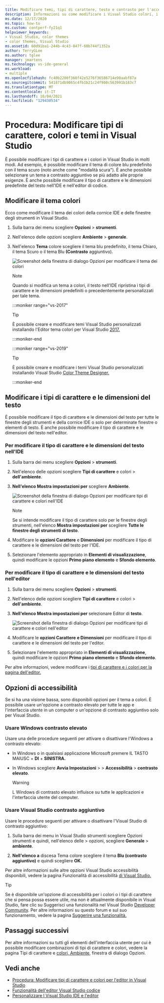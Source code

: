 ```yaml
---
title: Modificare temi, tipi di carattere, testo e contrasto per l'accessibilità
description: Informazioni su come modificare i Visual Studio colori, i colori dei caratteri, le dimensioni del testo e i colori a contrasto aggiuntivo per semplificare l'uso e i problemi di accessibilità.
ms.date: 12/17/2020
ms.topic: how-to
ms.custom: contperf-fy21q1
helpviewer_keywords:
- Visual Studio, color themes
- color themes, Visual Studio
ms.assetid: 60d91ba1-244b-4c43-847f-60b744f1352a
author: TerryGLee
ms.author: tglee
manager: jmartens
ms.technology: vs-ide-general
ms.workload:
- multiple
ms.openlocfilehash: fc40b2200f360f42e5276f36586714e90aabf87a
ms.sourcegitcommit: 541871db9065c4fb1b21c24f980c563991b183c7
ms.translationtype: MT
ms.contentlocale: it-IT
ms.lasthandoff: 10/04/2021
ms.locfileid: "129430534"
---
```

# <a name="how-to-change-fonts-colors-and-themes-in-visual-studio"></a>Procedura: Modificare tipi di carattere, colori e temi in Visual Studio

È possibile modificare i tipi di carattere e i colori in Visual Studio in molti modi. Ad esempio, è possibile modificare il tema di colore blu predefinito con il tema scuro (noto anche come "modalità scura"). È anche possibile selezionare un tema a contrasto aggiuntivo se più adatto alle proprie esigenze. È anche possibile modificare il tipo di carattere e le dimensioni predefinite del testo nell'IDE e nell'editor di codice.

## <a name="change-the-color-theme"></a>Modificare il tema colori

Ecco come modificare il tema dei colori della cornice IDE e delle finestre degli strumenti in Visual Studio.

1. Sulla barra dei menu scegliere **Opzioni**  >  **strumenti**.

1. Nell'elenco delle opzioni scegliere **Ambiente**  >  **generale**.

1. Nell'elenco **Tema** colore scegliere il tema  blu predefinito,  il tema Chiaro, il tema Scuro o il tema Blu **(Contrasto** aggiuntivo). 

   ![Screenshot della finestra di dialogo Opzioni per modificare il tema dei colori](media/fonts-colors-theme.png "Screenshot della finestra di dialogo Opzioni che è possibile usare per modificare il tema dei colori")

    > [!NOTE]
    > Quando si modifica un tema a colori, il testo nell'IDE ripristina i tipi di carattere e le dimensioni predefiniti o precedentemente personalizzati per tale tema.

    :::moniker range="vs-2017"

    > [!TIP]
    > È possibile creare e modificare temi Visual Studio personalizzati installando l'Editor tema colori per Visual Studio [2017.](https://marketplace.visualstudio.com/items?itemName=VisualStudioPlatformTeam.VisualStudio2017ColorThemeEditor)

    :::moniker-end

    :::moniker range="vs-2019"

    > [!TIP]
    > È possibile creare e modificare i temi Visual Studio personalizzati installando Visual Studio [Color Theme Designer.](https://marketplace.visualstudio.com/items?itemName=ms-madsk.ColorThemeDesigner)

    :::moniker-end

## <a name="change-fonts-and-text-size"></a>Modificare i tipi di carattere e le dimensioni del testo

È possibile modificare il tipo di carattere e le dimensioni del testo per tutte le finestre degli strumenti e della cornice IDE o solo per determinate finestre o elementi di testo. È anche possibile modificare il tipo di carattere e le dimensioni del testo nell'editor.

### <a name="to-change-the-font-and-text-size-in-the-ide"></a>Per modificare il tipo di carattere e le dimensioni del testo nell'IDE

1. Sulla barra dei menu scegliere **Opzioni**  >  **strumenti**.

1. Nell'elenco delle opzioni scegliere **Tipi di carattere** e colori  >  **dell'ambiente**.

1. **Nell'elenco Mostra impostazioni per** scegliere **Ambiente**.

   ![Screenshot della finestra di dialogo Opzioni per modificare tipi di carattere e colori nell'IDE](media/fonts-colors-environment.png "Screenshot della finestra di dialogo Opzioni per modificare tipi di carattere e colori nell'IDE")

    > [!NOTE]
    > Se si intende modificare il tipo di carattere solo per le finestre degli strumenti, nell'elenco **Mostra impostazioni per** scegliere **Tutte le finestre degli strumenti di testo**.

1. Modificare le **opzioni Carattere** e **Dimensioni** per modificare il tipo di carattere e le dimensioni del testo per l'IDE.

1. Selezionare l'elemento appropriato in **Elementi di visualizzazione**, quindi modificare le opzioni **Primo piano elemento** e **Sfondo elemento**.

### <a name="to-change-the-font-and-text-size-in-the-editor"></a>Per modificare il tipo di carattere e le dimensioni del testo nell'editor

1. Sulla barra dei menu scegliere **Opzioni**  >  **strumenti**.

1. Nell'elenco delle opzioni scegliere **Tipi di carattere** e colori  >  **dell'ambiente**.

1. **Nell'elenco Mostra impostazioni per** selezionare Editor di **testo**.

   ![Screenshot della finestra di dialogo Opzioni per modificare tipi di carattere e colori nell'editor](media/fonts-colors-text-editor.png "Screenshot della finestra di dialogo Opzioni per modificare i tipi di carattere e i colori nell'editor")

1. Modificare le **opzioni Carattere** **e Dimensioni** per modificare il tipo di carattere e le dimensioni del testo per l'editor.

1. Selezionare l'elemento appropriato in **Elementi di visualizzazione**, quindi modificare le opzioni **Primo piano elemento** e **Sfondo elemento**.

Per altre informazioni, vedere modificare i [tipi di carattere e i colori per la pagina dell'editor.](../ide/reference/how-to-change-fonts-and-colors-in-the-editor.md)

## <a name="accessibility-options"></a>Opzioni di accessibilità

Se si ha una visione bassa, sono disponibili opzioni per il tema a colori. È possibile usare un'opzione  a contrasto elevato per tutte le app e l'interfaccia utente in un computer o un'opzione di contrasto aggiuntivo solo per Visual Studio.

### <a name="use-windows-high-contrast"></a>Usare Windows contrasto elevato

Usare una delle procedure seguenti per attivare o disattivare l'Windows a contrasto elevato:

- In Windows o in qualsiasi applicazione Microsoft premere IL TASTO MAIUSC + **DI** + **SINISTRA.**

- In Windows scegliere **Avvia Impostazioni**  >    >  **Accessibilità**  >  **contrasto elevato**.

    > [!WARNING]
    > L Windows di contrasto elevato influisce su tutte le applicazioni e l'interfaccia utente del computer.

### <a name="use-visual-studio-extra-contrast"></a>Usare Visual Studio contrasto aggiuntivo

Usare le procedure seguenti per attivare o disattivare l'Visual Studio di contrasto aggiuntivo:

1. Sulla barra dei menu in Visual Studio strumenti scegliere Opzioni strumenti e quindi, nell'elenco delle  >  opzioni, scegliere **Generale**  >  **ambiente**.

1. **Nell'elenco a** discesa Tema colore scegliere il tema **Blu (contrasto aggiuntivo)** e quindi scegliere **OK.**

Per altre informazioni sulle altre opzioni Visual Studio accessibilità disponibili, vedere la pagina Funzionalità di accessibilità [di Visual Studio.](../ide/reference/accessibility-features-of-visual-studio.md)

> [!TIP]
> Se è disponibile un'opzione di accessibilità per i colori o i tipi di carattere che si  pensa possa essere utile, ma non è attualmente disponibile in Visual Studio, fare clic su Suggerisci una funzionalità nel Visual Studio [Developer Community](https://aka.ms/feedback/suggest?space=8). Per altre informazioni su questo forum e sul suo funzionamento, vedere la pagina [Suggerire una funzionalità.](../ide/suggest-a-feature.md)

## <a name="next-steps"></a>Passaggi successivi

Per altre informazioni su tutti gli elementi dell'interfaccia utente per cui è possibile modificare combinazioni di tipi di carattere e colori, vedere la pagina Tipi di carattere e [colori, Ambiente,](../ide/reference/fonts-and-colors-environment-options-dialog-box.md) finestra di dialogo Opzioni.

## <a name="see-also"></a>Vedi anche

- [Procedura: Modificare tipi di carattere e colori per l'editor in Visual Studio](../ide/reference/how-to-change-fonts-and-colors-in-the-editor.md)
- [Funzionalità dell'editor Visual Studio codice](../ide/writing-code-in-the-code-and-text-editor.md)
- [Personalizzare l Visual Studio IDE e l'editor](../ide/quickstart-personalize-the-ide.md)
